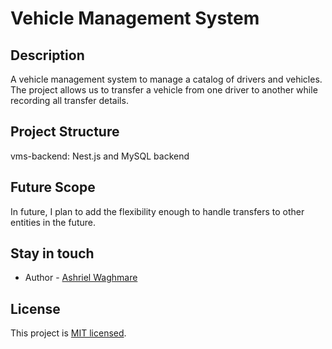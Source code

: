 # Vehicle Management System

## Description

A vehicle management system to manage a catalog of drivers and vehicles. The project allows us to transfer a vehicle from one driver to another while recording all transfer details.

## Project Structure

vms-backend: Nest.js and MySQL backend

## Future Scope

In future, I plan to add the flexibility enough to handle transfers to other entities in the future.

## Stay in touch

- Author - [Ashriel Waghmare](https://rielash24.github.io/)

## License

This project is [MIT licensed](LICENSE).
